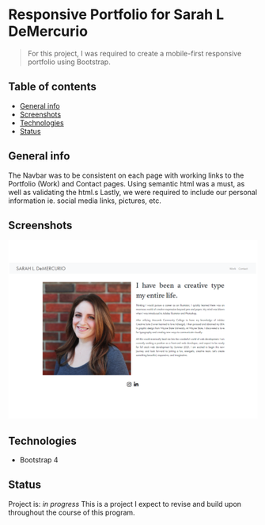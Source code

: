 # Responsive Portfolio for Sarah L DeMercurio
> For this project, I was required to create a mobile-first responsive portfolio using Bootstrap.

## Table of contents
* [General info](#general-info)
* [Screenshots](#screenshots)
* [Technologies](#technologies)
* [Status](#status)

## General info
The Navbar was to be consistent on each page with working links to the Portfolio (Work) and Contact pages.
Using semantic html was a must, as well as validating the html.s Lastly, we were required to include our personal information ie. social media links, pictures, etc.

## Screenshots
![About Me page](/assets/images/about.png)


## Technologies
* Bootstrap 4

## Status
Project is: _in progress_
This is a project I expect to revise and build upon throughout the course of this program.




